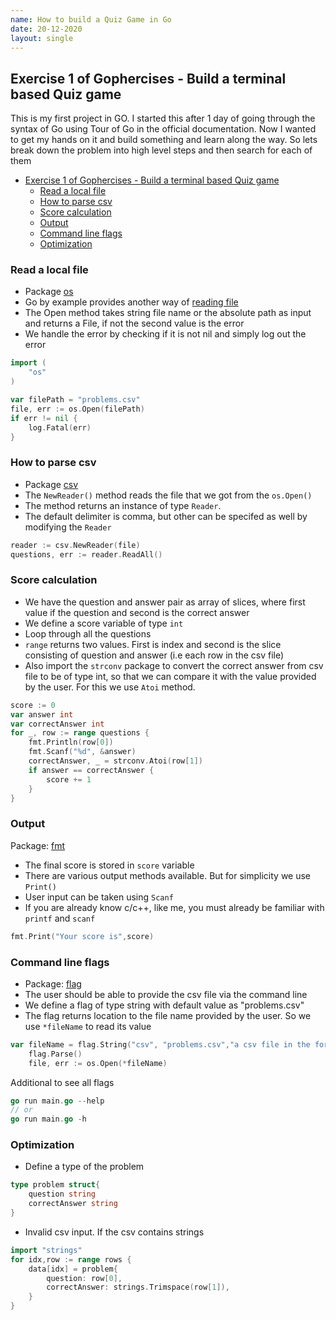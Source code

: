 ```yaml
---
name: How to build a Quiz Game in Go
date: 20-12-2020
layout: single
---
```


## Exercise 1 of Gophercises - Build a terminal based Quiz game


This is my first project in GO. I started this after 1 day of going through the syntax of Go using Tour of Go in the official documentation. Now I wanted to get my hands on it and build something and learn along the way.
So lets break down the problem into high level steps and then search for each of them

- [Exercise 1 of Gophercises - Build a terminal based Quiz game](#exercise-1-of-gophercises---build-a-terminal-based-quiz-game)
	- [Read a local file](#read-a-local-file)
	- [How to parse csv](#how-to-parse-csv)
	- [Score calculation](#score-calculation)
	- [Output](#output)
	- [Command line flags](#command-line-flags)
	- [Optimization](#optimization)


### Read a local file

- Package [os](https://golang.org/pkg/os/)
- Go by example provides another way of [reading file](https://gobyexample.com/reading-files)
- The Open method takes string file name or the absolute path as input and returns a File, if not the second value is the error
- We handle the error by checking if it is not nil and simply log out the error

```go
import (
    "os"
)

var filePath = "problems.csv"
file, err := os.Open(filePath)
if err != nil {
	log.Fatal(err)
}
```

### How to parse csv

- Package [csv](https://golang.org/pkg/encoding/csv/)
- The `NewReader()` method reads the file that we got from the `os.Open()`
- The method returns an instance of type `Reader`. 
- The default delimiter is comma, but other can be specifed as well by modifying the `Reader`

```go
reader := csv.NewReader(file)
questions, err := reader.ReadAll()
```

### Score calculation

- We have the question and answer pair as array of slices, where first value if the question and second is the correct answer
- We define a score variable of type `int`
- Loop through all the questions
- `range` returns two values. First is index and second is the slice consisting of question and answer (i.e each row in the csv file)
- Also import the `strconv` package to convert the correct answer from csv file to be of type int, so that we can compare it with the value provided by the user. For this we use `Atoi` method.
  

```go
score := 0
var answer int
var correctAnswer int
for _, row := range questions {
	fmt.Println(row[0])
	fmt.Scanf("%d", &answer)
	correctAnswer, _ = strconv.Atoi(row[1])
	if answer == correctAnswer {
		score += 1
	}
}
```

### Output 

Package: [fmt](https://golang.org/pkg/fmt/)
- The final score is stored in `score` variable
- There are various output methods available. But for simplicity we use `Print()`
- User input can be taken using `Scanf`
- If you are already know c/c++, like me, you must already be familiar with `printf` and `scanf`

```go
fmt.Print("Your score is",score)
```

### Command line flags

- Package: [flag](https://golang.org/pkg/flag/)
- The user should be able to provide the csv file via the command line
- We define a flag of type string with default value as "problems.csv"
- The flag returns location to the file name provided by the user. So we use `*fileName` to read its value

```go
var fileName = flag.String("csv", "problems.csv","a csv file in the format of 'question,answer' (default 'problems.csv')")
	flag.Parse()
	file, err := os.Open(*fileName)
```

Additional to see all flags

```go
go run main.go --help
// or
go run main.go -h
```

### Optimization

- Define a type of the problem
```go
type problem struct{
	question string
	correctAnswer string
}
```

- Invalid csv input. If the csv contains strings

```go 
import "strings"
for idx,row := range rows {
	data[idx] = problem{
		question: row[0],
		correctAnswer: strings.Trimspace(row[1]),
	}
}
```
